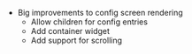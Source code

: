 * Big improvements to config screen rendering
    * Allow children for config entries
    * Add container widget
    * Add support for scrolling
